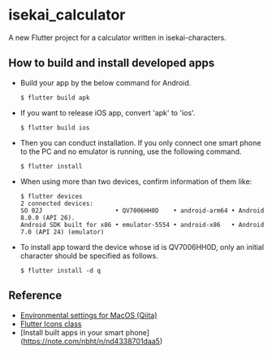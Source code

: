 # isekai_calculator

A new Flutter project for a calculator written in isekai-characters.


## How to build and install developed apps

- Build your app by the below command for Android.  

	```
	$ flutter build apk
	```

- If you want to release iOS app, convert 'apk' to 'ios'.

	```
	$ flutter build ios
	```

- Then you can conduct installation. If you only connect one smart phone to the PC and no emulator is running, use the following command.

	```
	$ flutter install
	```

- When using more than two devices, confirm information of them like:

	```
	$ flutter devices  
	2 connected devices:  
	SO 02J                    • QV7006HH0D    • android-arm64 • Android 8.0.0 (API 26). 
	Android SDK built for x86 • emulator-5554 • android-x86   • Android 7.0 (API 24) (emulator)
	```
	
- To install app toward the device whose id is QV7006HH0D, only an initial character should be 
specified as follows.

	```
	$ flutter install -d q
	```



## Reference
- [Environmental settings for MacOS (Qiita)](https://qiita.com/oekazuma/items/92e9bae4268fea107efa)
- [Flutter Icons class](https://api.flutter.dev/flutter/material/Icons-class.html)
- [Install built apps in your smart phone] (https://note.com/nbht/n/nd4338701daa5)